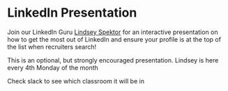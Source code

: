 # LinkedIn Presentation 

Join our LinkedIn Guru [Lindsey Spektor](https://www.linkedin.com/in/lindseyspector/) for an interactive presentation on how to get the most out of LinkedIn and ensure your profile is at the top of the list when recruiters search! 

This is an optional, but strongly encouraged presentation. Lindsey is here every 4th Monday of the month 

Check slack to see which classroom it will be in 
